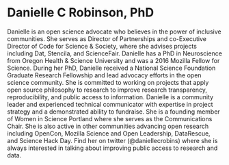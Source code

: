 # Danielle C Robinson, PhD

Danielle is an open science advocate who believes in the power of inclusive communities. She serves as Director of Partnerships and co-Executive Director of Code for Science & Society, where she advises projects including Dat, Stencila, and ScienceFair. Danielle has a PhD in Neuroscience from Oregon Health & Science University and was a 2016 Mozilla Fellow for Science. During her PhD, Danielle received a National Science Foundation Graduate Research Fellowship and lead advocacy efforts in the open science community. She is committed to working on projects that apply open source philosophy to research to improve research transparency, reproducibility, and public access to information. Danielle is a community leader and experienced technical communicator with expertise in project strategy and a demonstrated ability to fundraise. She is a founding member of Women in Science Portland where she serves as the Communications Chair. She is also active in other communities advancing open research including OpenCon, Mozilla Science and Open Leadership, DataRescue, and Science Hack Day.  Find her on twitter (@daniellecrobins) where she is always interested in talking about improving public access to research and data.


